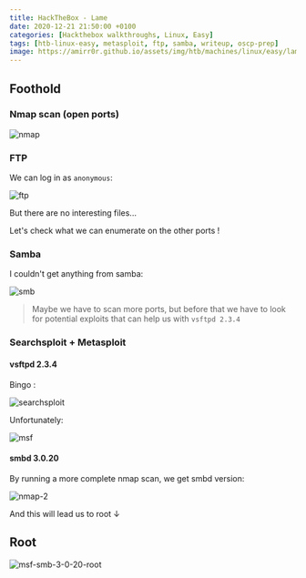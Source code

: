 ```yaml
---
title: HackTheBox - Lame
date: 2020-12-21 21:50:00 +0100
categories: [Hackthebox walkthroughs, Linux, Easy]
tags: [htb-linux-easy, metasploit, ftp, samba, writeup, oscp-prep]
image: https://amirr0r.github.io/assets/img/htb/machines/linux/easy/lame/lame.png 
---
```


## Foothold

### Nmap scan (open ports)

![nmap](https://amirr0r.github.io/assets/img/htb/machines/linux/easy/lame/nmap.png)

### FTP

We can log in as `anonymous`:

![ftp](https://amirr0r.github.io/assets/img/htb/machines/linux/easy/lame/ftp.png)

But there are no interesting files...

Let's check what we can enumerate on the other ports ! 

### Samba

I couldn't get anything from samba:

![smb](https://amirr0r.github.io/assets/img/htb/machines/linux/easy/lame/smb.png)

> Maybe we have to scan more ports, but before that we have to look for potential exploits that can help us with `vsftpd 2.3.4`

### Searchsploit + Metasploit

#### vsftpd 2.3.4 

Bingo :

![searchsploit](https://amirr0r.github.io/assets/img/htb/machines/linux/easy/lame/searchsploit.png)

Unfortunately:

![msf](https://amirr0r.github.io/assets/img/htb/machines/linux/easy/lame/msf.png)

#### smbd 3.0.20

By running a more complete nmap scan, we get smbd version:

![nmap-2](https://amirr0r.github.io/assets/img/htb/machines/linux/easy/lame/nmap-2.png)

And this will lead us to root ↓ 

## Root

![msf-smb-3-0-20-root](https://amirr0r.github.io/assets/img/htb/machines/linux/easy/lame/msf-smb-3-0-20-root.png)

